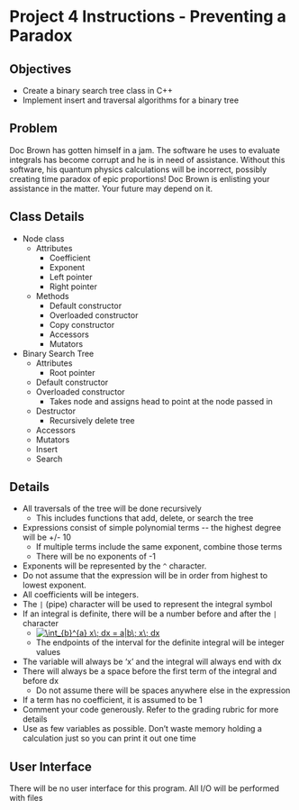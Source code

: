 # Project 4 Instructions - Preventing a Paradox
## Objectives
* Create a binary search tree class in C++
* Implement insert and traversal algorithms for a binary tree

## Problem
Doc Brown has gotten himself in a jam. The software he uses to evaluate integrals has become corrupt and he is in need of assistance. Without this software, his quantum physics calculations will be incorrect, possibly creating time paradox of epic proportions! Doc Brown is enlisting your assistance in the matter. Your future may depend on it.

## Class Details
* Node class
  * Attributes
    * Coefficient
    * Exponent
    * Left pointer
    * Right pointer
  * Methods
    * Default constructor
    * Overloaded constructor
    * Copy constructor
    * Accessors
    * Mutators
* Binary Search Tree
  * Attributes
    * Root pointer
  * Default constructor
  * Overloaded constructor
    * Takes node and assigns head to point at the node passed in
  * Destructor
    * Recursively delete tree
  * Accessors
  * Mutators
  * Insert
  * Search

## Details
* All traversals of the tree will be done recursively
  * This includes functions that add, delete, or search the tree
* Expressions consist of simple polynomial terms -- the highest degree will be +/- 10
  * If multiple terms include the same exponent, combine those terms
  * There will be no exponents of -1
* Exponents will be represented by the `^` character.
* Do not assume that the expression will be in order from highest to lowest exponent.
* All coefficients will be integers.
* The `|` (pipe) character will be used to represent the integral symbol
* If an integral is definite, there will be a number before and after the `|` character
  * <a href="https://www.codecogs.com/eqnedit.php?latex=\int_{b}^{a}&space;x\;&space;dx&space;=&space;a|b\;&space;x\;&space;dx" target="_blank"><img src="https://latex.codecogs.com/gif.latex?\int_{b}^{a}&space;x\;&space;dx&space;=&space;a|b\;&space;x\;&space;dx" title="\int_{b}^{a} x\; dx = a|b\; x\; dx" /></a>
  * The endpoints of the interval for the definite integral will be integer values
* The variable will always be ‘x’ and the integral will always end with dx
* There will always be a space before the first term of the integral and before dx
  * Do not assume there will be spaces anywhere else in the expression
* If a term has no coefficient, it is assumed to be 1
* Comment your code generously. Refer to the grading rubric for more details
* Use as few variables as possible. Don’t waste memory holding a calculation just so you can print it out
one time

## User Interface
There will be no user interface for this program. All I/O will be performed with files
